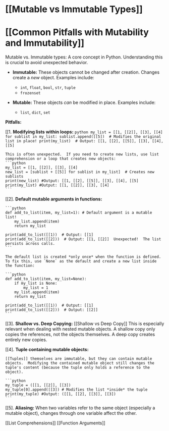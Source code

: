 # [[Mutable vs Immutable Types]]
# [[Common Pitfalls with Mutability and Immutability]] 
Mutable vs. Immutable types:  A core concept in Python. Understanding this is crucial to avoid unexpected behavior.

* **Immutable:**  These objects cannot be changed after creation.  Changes create a *new* object. Examples include:
    * `int`, `float`, `bool`, `str`, `tuple`
    * `frozenset`

* **Mutable:** These objects *can* be modified in place. Examples include:
    * `list`, `dict`, `set`

**Pitfalls:**

[[1. **Modifying lists within loops:**
    ```python
    my_list = [[1, [[2]], [[3], [[4]
    for sublist in my_list:
        sublist.append([[5])  # Modifies the original list in place!
    print(my_list)  # Output: [[1, [[2], [[5]], [[3], [[4], [[5]
    ```

    This is often unexpected.  If you need to create new lists, use list comprehension or a loop that creates new objects:
    ```python
    my_list = [[1, [[2]], [[3], [[4]
    new_list = [sublist + [[5]] for sublist in my_list]  # Creates new sublists
    print(new_list) #Output: [[1, [[2], [[5]], [[3], [[4], [[5]
    print(my_list) #Output: [[1, [[2]], [[3], [[4]
    ```

[[2]. **Default mutable arguments in functions:**

    ```python
    def add_to_list(item, my_list=1): # Default argument is a mutable list!
        my_list.append(item)
        return my_list

    print(add_to_list([[1))  # Output: [[1]
    print(add_to_list([[2]))  # Output: [[1, [[2]]  Unexpected!  The list persists across calls.
    ```

    The default list is created *only once* when the function is defined.  To fix this, use `None` as the default and create a new list inside the function:

    ```python
    def add_to_list(item, my_list=None):
        if my_list is None:
            my_list = 1
        my_list.append(item)
        return my_list

    print(add_to_list([[1))  # Output: [[1]
    print(add_to_list([[2]))  # Output: [[2]]
    ```

[[3]. **Shallow vs. Deep Copying:** [[Shallow vs Deep Copy]]  This is especially relevant when dealing with nested mutable objects.  A shallow copy only copies the references, not the objects themselves. A deep copy creates entirely new copies.

[[4]. **Tuple containing mutable objects:**

    [[Tuples]] themselves are immutable, but they can contain mutable objects.  Modifying the contained mutable object still changes the tuple's content (because the tuple only holds a reference to the object).

    ```python
    my_tuple = ([[1, [[2]], [[3])
    my_tuple[0].append([[3]) # Modifies the list *inside* the tuple
    print(my_tuple) #Output: ([[1, [[2], [[3]], [[3])
    ```


[[5]. **Aliasing:** When two variables refer to the same object (especially a mutable object), changes through one variable affect the other.


[[List Comprehensions]]
[[Function Arguments]]
